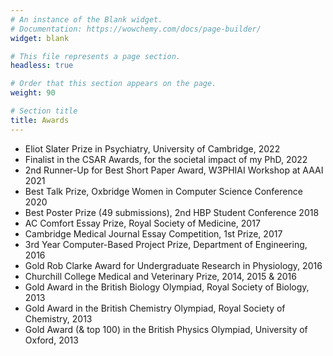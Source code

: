 ```yaml
---
# An instance of the Blank widget.
# Documentation: https://wowchemy.com/docs/page-builder/
widget: blank

# This file represents a page section.
headless: true

# Order that this section appears on the page.
weight: 90

# Section title
title: Awards
---
```


- Eliot Slater Prize in Psychiatry, University of Cambridge, 2022
- Finalist in the CSAR Awards, for the societal impact of my PhD, 2022
- 2nd Runner-Up for Best Short Paper Award, W3PHIAI Workshop at AAAI 2021
- Best Talk Prize, Oxbridge Women in Computer Science Conference 2020
- Best Poster Prize (49 submissions), 2nd HBP Student Conference 2018
- AC Comfort Essay Prize, Royal Society of Medicine, 2017
- Cambridge Medical Journal Essay Competition, 1st Prize, 2017
- 3rd Year Computer-Based Project Prize, Department of Engineering, 2016
- Gold Rob Clarke Award for Undergraduate Research in Physiology, 2016
- Churchill College Medical and Veterinary Prize, 2014, 2015 & 2016
- Gold Award in the British Biology Olympiad, Royal Society of Biology, 2013
- Gold Award in the British Chemistry Olympiad, Royal Society of Chemistry, 2013
- Gold Award (& top 100) in the British Physics Olympiad, University of Oxford, 2013